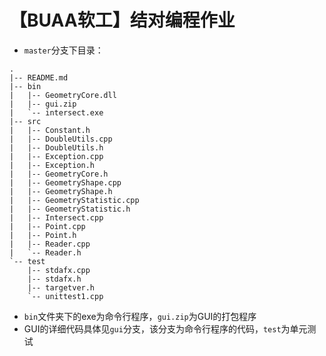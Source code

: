 # 【BUAA软工】结对编程作业

- `master`分支下目录：

```
.
|-- README.md
|-- bin
|   |-- GeometryCore.dll
|   |-- gui.zip
|   `-- intersect.exe
|-- src
|   |-- Constant.h
|   |-- DoubleUtils.cpp
|   |-- DoubleUtils.h
|   |-- Exception.cpp
|   |-- Exception.h
|   |-- GeometryCore.h
|   |-- GeometryShape.cpp
|   |-- GeometryShape.h
|   |-- GeometryStatistic.cpp
|   |-- GeometryStatistic.h
|   |-- Intersect.cpp
|   |-- Point.cpp
|   |-- Point.h
|   |-- Reader.cpp
|   `-- Reader.h
`-- test
    |-- stdafx.cpp
    |-- stdafx.h
    |-- targetver.h
    `-- unittest1.cpp

```

- `bin`文件夹下的exe为命令行程序，`gui.zip`为GUI的打包程序
- GUI的详细代码具体见`gui`分支，该分支为命令行程序的代码，`test`为单元测试

